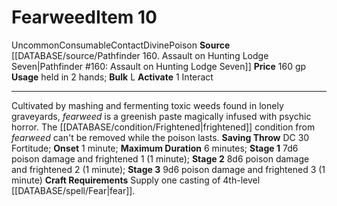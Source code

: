 ﻿---
ac: null
actions: '[one-action]'
alignment: null
base_item: null
bulk: L
burrow_speed: null
climb_speed: null
damage: null
deity: null
duration: 6 minutes
element: null
favored_weapon: null
fly_speed: null
fortitude: null
frequency: null
hands: null
hardness: null
hp: null
id: '828'
item_category: Alchemical Items
item_subcategory: Alchemical Poisons
land_speed: null
level: '10'
max_speed: null
name: Fearweed
onset: 1 minute
price: 160 gp
range: null
rarity: Uncommon
reflex: null
requirement: null
resistance: null
rus_type_level: null
saving_throw: DC 30 Fortitude
school: null
size: null
source: '[[DATABASE/source/Pathfinder 160. Assault on Hunting Lodge Seven|Pathfinder
  #160: Assault on Hunting Lodge Seven]]'
spell: null
stage: 'Stage 1: 7d6 poison damage and frightened 1 (1 minute)Stage 2: 8d6 poison
  damage and frightened 2 (1 minute)Stage 3: 9d6 poison damage and frightened 3 (1
  minute)'
subcategory: alchemical/poison
swim_speed: null
trait:
- '[[DATABASE/trait/Consumable|Consumable]]'
- '[[DATABASE/trait/Contact|Contact]]'
- '[[DATABASE/trait/Divine|Divine]]'
- '[[DATABASE/trait/Poison|Poison]]'
- '[[DATABASE/trait/Uncommon|Uncommon]]'
trigger: null
type: Item
usage: held in 2 hands
weapon_category: null
weapon_group: null
weapon_type: null

---
# Fearweed<span class="item-type">Item 10</span>

<span class="trait-uncommon item-trait">Uncommon</span><span class="item-trait">Consumable</span><span class="item-trait">Contact</span><span class="item-trait">Divine</span><span class="item-trait">Poison</span>
**Source** [[DATABASE/source/Pathfinder 160. Assault on Hunting Lodge Seven|Pathfinder #160: Assault on Hunting Lodge Seven]]
**Price** 160 gp
**Usage** held in 2 hands; **Bulk** L
**Activate** <span class="action-icon">1</span> Interact

---
Cultivated by mashing and fermenting toxic weeds found in lonely graveyards, _fearweed_ is a greenish paste magically infused with psychic horror. The [[DATABASE/condition/Frightened|frightened]] condition from _fearweed_ can't be removed while the poison lasts.
 **Saving Throw** DC 30 Fortitude; **Onset** 1 minute; **Maximum Duration** 6 minutes; **Stage 1** 7d6 poison damage and frightened 1 (1 minute); **Stage 2** 8d6 poison damage and frightened 2 (1 minute); **Stage 3** 9d6 poison damage and frightened 3 (1 minute)
**Craft Requirements** Supply one casting of 4th-level [[DATABASE/spell/Fear|fear]].